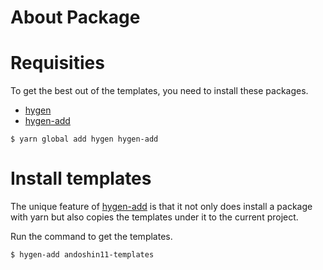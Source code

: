 # About Package

# Requisities
To get the best out of the templates, you need to install these packages.

- [hygen](http://www.hygen.io/)
- [hygen-add](https://github.com/jondot/hygen-add)

```shell
$ yarn global add hygen hygen-add
```

# Install templates
The unique feature of [hygen-add](https://github.com/jondot/hygen-add) is that it not only does install a package with yarn but also copies the templates under it to the current project.

Run the command to get the templates.

```shell
$ hygen-add andoshin11-templates
```

